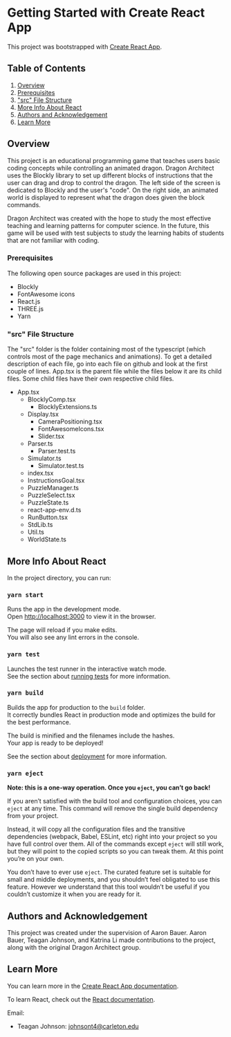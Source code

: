 # Getting Started with Create React App

This project was bootstrapped with [Create React App](https://github.com/facebook/create-react-app).

## Table of Contents
1. [ Overview ](#overview)
2. [ Prerequisites ](#prereqs)
3. [ "src" File Structure ](#files)
4. [ More Info About React ](#availableScripts)
5. [ Authors and Acknowledgement ](#authAck)
6. [ Learn More ](#learnMore)

<a name="overview"></a>
## Overview

This project is an educational programming game that teaches users basic coding concepts while controlling an animated dragon.
Dragon Architect uses the Blockly library to set up different blocks of instructions that the user can drag and drop to control the dragon.
The left side of the screen is dedicated to Blockly and the user's "code". On the right side, an animated world is displayed to represent what the dragon does given the block commands.

Dragon Architect was created with the hope to study the most effective teaching and learning patterns for computer science. In the future, this game will be used with test subjects to study the learning habits of students that are not familiar with coding.

<a name="prereqs"></a>
### Prerequisites

The following open source packages are used in this project:
* Blockly
* FontAwesome icons
* React.js
* THREE.js
* Yarn

<a name="files"></a>
### "src" File Structure

The "src" folder is the folder containing most of the typescript (which controls most of the page mechanics and animations). To get a detailed description of each file, go into each file on github and look at the first couple of lines. App.tsx is the parent file while the files below it are its child files. Some child files have their own respective child files.

* App.tsx
  * BlocklyComp.tsx
    * BlocklyExtensions.ts
  * Display.tsx
    * CameraPositioning.tsx
    * FontAwesomeIcons.tsx
    * Slider.tsx
  * Parser.ts
    * Parser.test.ts
  * Simulator.ts
    * Simulator.test.ts
  * index.tsx
  * InstructionsGoal.tsx
  * PuzzleManager.ts
  * PuzzleSelect.tsx
  * PuzzleState.ts
  * react-app-env.d.ts
  * RunButton.tsx
  * StdLib.ts
  * Util.ts
  * WorldState.ts

<a name="availableScripts"></a>
## More Info About React

In the project directory, you can run:

### `yarn start`

Runs the app in the development mode.\
Open [http://localhost:3000](http://localhost:3000) to view it in the browser.

The page will reload if you make edits.\
You will also see any lint errors in the console.

### `yarn test`

Launches the test runner in the interactive watch mode.\
See the section about [running tests](https://facebook.github.io/create-react-app/docs/running-tests) for more information.

### `yarn build`

Builds the app for production to the `build` folder.\
It correctly bundles React in production mode and optimizes the build for the best performance.

The build is minified and the filenames include the hashes.\
Your app is ready to be deployed!

See the section about [deployment](https://facebook.github.io/create-react-app/docs/deployment) for more information.

### `yarn eject`

**Note: this is a one-way operation. Once you `eject`, you can’t go back!**

If you aren’t satisfied with the build tool and configuration choices, you can `eject` at any time. This command will remove the single build dependency from your project.

Instead, it will copy all the configuration files and the transitive dependencies (webpack, Babel, ESLint, etc) right into your project so you have full control over them. All of the commands except `eject` will still work, but they will point to the copied scripts so you can tweak them. At this point you’re on your own.

You don’t have to ever use `eject`. The curated feature set is suitable for small and middle deployments, and you shouldn’t feel obligated to use this feature. However we understand that this tool wouldn’t be useful if you couldn’t customize it when you are ready for it.

<a name="authAck"></a>
## Authors and Acknowledgement

This project was created under the supervision of Aaron Bauer. Aaron Bauer, Teagan Johnson, and Katrina Li made contributions to the project, along with the original Dragon Architect group.

<a name="learnMore"></a>
## Learn More

You can learn more in the [Create React App documentation](https://facebook.github.io/create-react-app/docs/getting-started).

To learn React, check out the [React documentation](https://reactjs.org/).

Email:
* Teagan Johnson: johnsont4@carleton.edu
